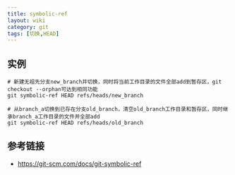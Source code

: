 ```yaml
---
title: symbolic-ref
layout: wiki
category: git
tags: [切换,HEAD]
---
```


## 实例

~~~Text
# 新建无祖先分支new_branch并切换，同时将当前工作目录的文件全部add到暂存区，git checkout --orphan可达到相同功能
git symbolic-ref HEAD refs/heads/new_branch

# 从branch_a切换到已存在分支old_branch，清空old_branch工作目录和暂存区，同时继承branch_a工作目录的文件并全部add
git symbolic-ref HEAD refs/heads/old_branch
~~~

## 参考链接

* <https://git-scm.com/docs/git-symbolic-ref>

